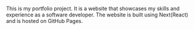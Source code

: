 This is my portfolio project. It is a website that showcases my skills and experience as a software developer. The website is built using Next(React) and is hosted on GitHub Pages.